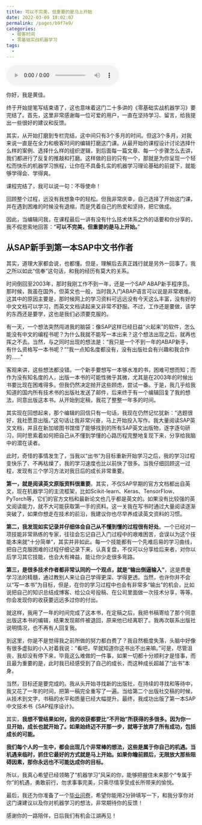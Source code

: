 ```yaml
---
title: 可以不完美，但重要的是马上开始
date: 2022-03-09 18:02:07
permalink: /pages/b9f7e9/
categories:
  - 极客时间
  - 零基础实战机器学习
tags:
  - 
---
```

<audio title="结束语.可以不完美，但重要的是马上开始" src="https://static001.geekbang.org/resource/audio/96/a3/96b3yyc596a1c59a97f839b661497aa3.mp3" controls="controls"></audio> 
<p>你好，我是黄佳。</p><p>终于开始提笔写结束语了，这也意味着这门二十多讲的《零基础实战机器学习》要完结了。首先，这里非常感谢每一位可爱的用户，一直在坚持学习、留言，给我提出一些很好的建议和反馈。</p><p>其实，从开始打磨到专栏完结，这中间只有3个多月的时间。但这3个多月，对我来说一直是在全力和极客时间的编辑打磨这门课。从最开始的课程设计讨论选择什么样的案例、选择什么样的组织逻辑，到后面每一篇文章、每一个步骤怎么去讲，我们都进行了反复的推敲和打磨。这样做的目的只有一个，那就是为你呈现一个轻松而快乐的机器学习旅程，让你在不具备扎实的机器学习理论基础的前提下，就能够学得会、学得爽。</p><p>课程完结了，我可以说一句：不辱使命！</p><p>回顾整个过程，远没有我想象中的轻松。但我非常庆幸，自己选择了开始这门课，并在遇到困难的时候没有退缩，而是凭着自己的热爱和坚持，把它做成。</p><p>因此，当编辑问我，在课程最后一讲有没有什么技术体系之外的话要和你分享的，我不假思索地回答：“<strong>可以不完美，但重要的是马上开始。</strong>”</p><h2>从SAP新手到第一本SAP中文书作者</h2><p>其实，道理大家都会说，也都懂。但是，理解后去真正践行就是另外一回事了。我之所以如此“信奉”这句话，和我的经历有莫大的关系。</p><!-- [[[read_end]]] --><p>时间倒回至2003年，那时我刚工作不到一年，还是一个SAP ABAP新手程序员。那时候，我虽在国外，但英文也一般，当时我入门ABAP语言可以说是非常艰难。这其中的原因主要是，那时候网上的学习资料可远远没有今天这么丰富，没有好的中文文档可以学习，而英文文档读起来又非常不舒服。不过，工作还是要做，该学的东西还是要学，这也是我们必须要克服的。</p><p>有一天，一个想法突然闯进我的脑袋：像SAP这样已经日益“火起来”的软件，怎么能没有中文的编程书呢？为什么我就不能写一本出来？这个想法出现之后，就再也挥之不去。当然，与之同时出现的想法是：“我只是一个不到一年的ABAP新手，有什么资格写一本书呢？”“我一点知名度都没有，没有出版社会有兴趣和我合作的……”</p><p>客观来讲，这些想法都没错。一个新手要想写一本够水准的书，困难可想而知；而作为没有知名度的人，出版一本书的可能性微乎其微，尤其是在2003年的时候出书要比现在困难得多。但我仍然决定抛开这些顾虑，尝试一番。于是，我几乎给我知道的国内所有技术书的出版社发送了邮件，后来终于有一个编辑回复了我的想法，同意出版这本书。从开始到定稿，我花了整整一年多的时间。</p><p>其实现在回想起来，那个编辑的回信只有一句话，我现在仍然记忆犹新：“选题很好，我社愿意出版。”这句话让我非常兴奋，马上开始投入写作。我大量阅读SAP英文文档，并且在新加坡图书馆借了能够找到的所有SAP英文出版物，逐字逐句研习，同时思索着如何把自己从不懂到学懂的心路历程完整地复现下来，分享给我脑中的潜在读者。</p><p>此时，奇怪的事情发生了，当我以“出书”为目标重新开始学习之后，我的学习过程变快乐了、不再枯燥了，我的学习速度也比以前快了很多。当我仔细回顾这一过程，发现有三个学习方法对我日后的成长非常重要。</p><p><strong>第一，就是阅读英文原版资料很重要</strong>。其实，不仅SAP早期的官方文档都出自英文，现在机器学习的主流框架，比如Scikit-learn、Keras、TensorFlow、PyTorch等，它们的官方文档和最新论文也几乎都是英文的。如果没有比较强的英文阅读能力，就不大可能获取第一手的资料。这一关我在写书时通过大量阅读逐渐突破了，如果你想走在技术的前沿，我建议你也尽早养成读英文资料的习惯。</p><p><strong>第二，我发现如实记录并仔细体会自己从不懂到懂的过程很有好处</strong>。一个已经对一项技能非常熟练的专家，往往会忘记自己入门过程中的艰难困苦，会误以为这个技能本来就“十分简单”，其实并非如此。每一个技能都有一个先难后易的学习曲线，把自己克服困难的过程仔细记录下来，认真复盘，不仅可以分享给后来者，对你以后学习其它技能，也会大有裨益，能让你少走很多弯路。</p><p><strong>第三，是很多技术作者都非常认同的一个观点，就是“输出倒逼输入”</strong>，这是费曼学习法的精髓，通过教别人来让自己学得更深、学得更透。当然，也许你并不会以“写一本书”为目标，但是，在你的学习过程中也会有非常多“输出”的机会，比如说把自己的知识总结成博客、给公众号投稿、在公司里面做一次技术分享，等等。你会发现你的收获要远远多过你的付出。</p><p>就这样，我用了一年的时间完成了这本书，在定稿之后，我把书稿寄给了那个同意出版这本书的编辑，结果发现邮件被退回，原来他已经离职了。我再次联系出版社说明情况，也不再有人回复我。</p><p>到这里，你是不是觉得我之前所做的努力都白费了？我自然极度失落，头脑中好像有很多虚拟的小人对着我说：“看吧，早就知道你这书出不出来嘛。”可是，尽管沮丧，我却没有停下来，毕竟这么难做的一件事，如果一切都十分顺利才是怪事，而且最为重要的是，此时我已经感受到了自己的成长，而这种成长超越了“出书”本身。</p><p>当然，目标还是要完成的。我从头开始寻找新的出版社，在持续的寻找和等待中，我又花了一年的时间，把第一稿完全重写了一遍。当给第二个出版社交稿的时候，从技术到文字，书稿的水平和质量已经大幅提升。最终，我成功出版了第一本SAP中文技术书《SAP程序设计》。</p><p>其实，<strong>我想不管结果如何，我的收获都要比“不开始”所获得的多很多。因为你一旦开始，成长也就开始了。如果始终迈不开那一步，就等于放弃了所有成功，包括成长的可能。</strong></p><p><strong>我们每个人的一生中，都会出现几个非常棒的想法，这些是属于你自己的机遇。当机遇来临时，抓住它最好的方式就是马上开始。如果你瞻前顾后，无限放大那些阻碍因素，那你永远也不可能达成你的目标。</strong></p><p>所以，我真心希望已经领略了“机器学习”风采的你，能够把握住未来那个“专属于你”的机遇，勇敢前行，勿求事事完美，只需尽情享受成长所带来的愉悦。</p><p>最后，我还为你准备了一个<a href="https://jinshuju.net/f/s5a2mw">毕业问卷</a>，希望你能用2分钟填写一下，和我分享你对这门课建议以及你对机器学习的想法，非常期待你的反馈！</p><p>感谢你的一路陪伴，日后我们有机会江湖再见！</p><p><a href="https://jinshuju.net/f/s5a2mw"><img src="https://static001.geekbang.org/resource/image/89/3e/89e622230564da1381eef0b97a3fb03e.jpg?wh=1142x801" alt=""></a></p>